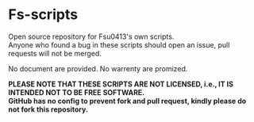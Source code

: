 # Fs-scripts

Open source repository for Fsu0413's own scripts.  
Anyone who found a bug in these scripts should open an issue, pull requests will not be merged.

No document are provided. No warrenty are promized.

__PLEASE NOTE THAT THESE SCRIPTS ARE NOT LICENSED, i.e., IT IS INTENDED NOT TO BE FREE SOFTWARE.__  
__GitHub has no config to prevent fork and pull request, kindly please do not fork this repository.__
